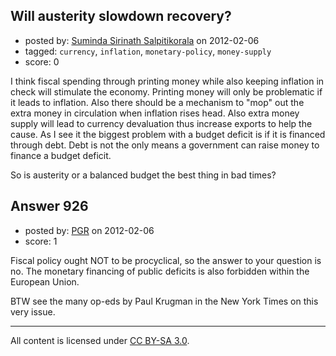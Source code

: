 ## Will austerity slowdown recovery?

- posted by: [Suminda Sirinath Salpitikorala](https://stackexchange.com/users/-1/446-suminda-sirinath-salpitikorala) on 2012-02-06
- tagged: `currency`, `inflation`, `monetary-policy`, `money-supply`
- score: 0

I think fiscal spending through printing money while also keeping inflation in check will stimulate the economy. Printing money will only be problematic if it leads to inflation. Also there should be a mechanism to "mop" out the extra money in circulation when inflation rises head. Also extra money supply will lead to currency devaluation thus increase exports to help the cause. As I see it the biggest problem with a budget deficit is if it is financed through debt. Debt is not the only means a government can raise money to finance a budget deficit.

So is austerity or a balanced budget the best thing in bad times?


## Answer 926

- posted by: [PGR](https://stackexchange.com/users/-1/632-pgr) on 2012-02-06
- score: 1

Fiscal policy ought NOT to be procyclical, so the answer to your question is no.
The monetary financing of public deficits is also forbidden within the European Union.

BTW see the many op-eds by Paul Krugman in the New York Times on this very issue.




---

All content is licensed under [CC BY-SA 3.0](https://creativecommons.org/licenses/by-sa/3.0/).
